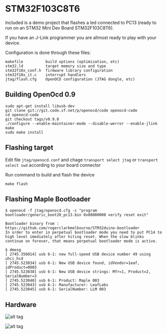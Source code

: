 # STM32F103C8T6
Included is a demo project that flashes a led connected to PC13 (ready to run on an STM32 Mini Dev Board STM32F103C8T6). 

If you have an J-Link programmer you are allmost ready to play with your device.

Configuration is done through these files:
```
makefile          build options (optimization, etc)
stm32.ld          target memory size and type
stm32f10x_conf.h  firmware library configuration
stm32f10x_it.c    interrupt handlers
jtag/flash.cfg    OpenOCD configuration (JTAG dongle, etc)
```

## Building OpenOcd 0.9
```
sudo apt-get install libusb-dev
git clone git://git.code.sf.net/p/openocd/code openocd-code
cd openocd-code
git checkout tags/v0.9.0
./configure --enable-maintainer-mode --disable-werror --enable-jlink
make
sudo make install
```

## Flashing target
Edit file `jtag/openocd.conf` and chage `transport select jtag` or `transport select swd` according to your board connector

Run command to build and flash the device
````
make flash
````

## Flashing Maple Bootloader
````
$ openocd -f jtag/openocd.cfg -c "program bootloader/generic_boot20_pc13.bin 0x08000000 verify reset exit"

Bootloader binary from : https://github.com/rogerclarkmelbourne/STM32duino-bootloader
In order to enter in perpetual bootloader mode you need to put PC14 to high level imediately after hiting reset. When the slow blinks continue on forever, that means perpetual bootloader mode is active.

$ dmesg
[ 2745.356014] usb 6-1: new full-speed USB device number 49 using uhci_hcd
[ 2745.523034] usb 6-1: New USB device found, idVendor=1eaf, idProduct=0003
[ 2745.523038] usb 6-1: New USB device strings: Mfr=1, Product=2, SerialNumber=3
[ 2745.523040] usb 6-1: Product: Maple 003
[ 2745.523043] usb 6-1: Manufacturer: LeafLabs
[ 2745.523045] usb 6-1: SerialNumber: LLM 003
````

## Hardware
![alt tag](https://raw.githubusercontent.com/ubogdan/STM32F103C8T6/master/jtag/STM32F103C8T6-1.jpg)

![alt tag](https://raw.githubusercontent.com/ubogdan/STM32F103C8T6/master/jtag/STM32F103C8T6-2.jpg)

